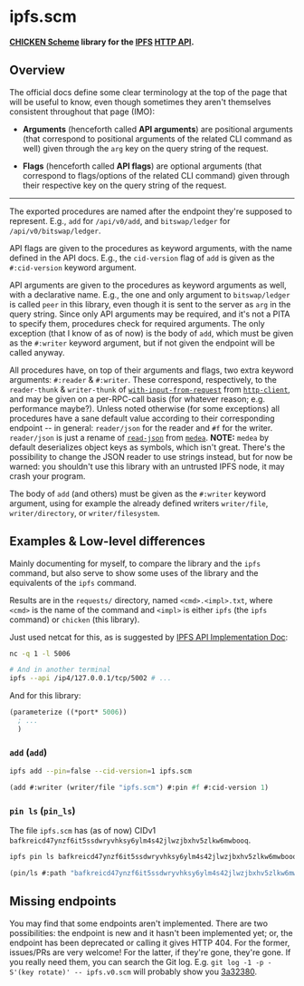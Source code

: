 # ipfs.scm

**[CHICKEN Scheme] library for the [IPFS] [HTTP API].**

## Overview

The official docs define some clear terminology at the top of the page that
will be useful to know, even though sometimes they aren't themselves consistent
throughout that page (IMO):

 * **Arguments** (henceforth called **API arguments**) are positional arguments
   (that correspond to positional arguments of the related CLI command as well)
   given through the `arg` key on the query string of the request.

 * **Flags** (henceforth called **API flags**) are optional arguments (that
   correspond to flags/options of the related CLI command) given through their
   respective key on the query string of the request.

---

The exported procedures are named after the endpoint they're supposed to
represent. E.g., `add` for `/api/v0/add`, and `bitswap/ledger` for
`/api/v0/bitswap/ledger`.

API flags are given to the procedures as keyword arguments, with the name
defined in the API docs. E.g., the `cid-version` flag of `add` is given as the
`#:cid-version` keyword argument.

API arguments are given to the procedures as keyword arguments as well, with a
declarative name. E.g., the one and only argument to `bitswap/ledger` is called
`peer` in this library, even though it is sent to the server as `arg` in the
query string. Since only API arguments may be required, and it's not a PITA to
specify them, procedures check for required arguments. The only exception (that
I know of as of now) is the body of `add`, which must be given as the
`#:writer` keyword argument, but if not given the endpoint will be called
anyway.

All procedures have, on top of their arguments and flags, two extra keyword
arguments: `#:reader` & `#:writer`. These correspond, respectively, to the
`reader-thunk` & `writer-thunk` of [`with-input-from-request`] from
[`http-client`], and may be given on a per-RPC-call basis (for whatever reason;
e.g. performance maybe?). Unless noted otherwise (for some exceptions) all
procedures have a sane default value according to their corresponding endpoint
-- in general: `reader/json` for the reader and `#f` for the writer.
`reader/json` is just a rename of [`read-json`] from [`medea`]. **NOTE:**
`medea` by default deserializes object keys as symbols, which isn't great.
There's the possibility to change the JSON reader to use strings instead, but
for now be warned: you shouldn't use this library with an untrusted IPFS node,
it may crash your program.

The body of `add` (and others) must be given as the `#:writer` keyword
argument, using for example the already defined writers `writer/file`,
`writer/directory`, or `writer/filesystem`.

## Examples & Low-level differences

Mainly documenting for myself, to compare the library and the `ipfs` command,
but also serve to show some uses of the library and the equivalents of the
`ipfs` command.

Results are in the `requests/` directory, named `<cmd>.<impl>.txt`, where
`<cmd>` is the name of the command and `<impl>` is either `ipfs` (the `ipfs`
command) or `chicken` (this library).

Just used netcat for this, as is suggested by [IPFS API Implementation Doc]:

```sh
nc -q 1 -l 5006

# And in another terminal
ipfs --api /ip4/127.0.0.1/tcp/5002 # ...
```

And for this library:

```scm
(parameterize ((*port* 5006))
  ; ...
  )
```

### `add` (`add`)

```sh
ipfs add --pin=false --cid-version=1 ipfs.scm
```

```scm
(add #:writer (writer/file "ipfs.scm") #:pin #f #:cid-version 1)
```

### `pin ls` (`pin_ls`)

The file `ipfs.scm` has (as of now) CIDv1
`bafkreicd47ynzf6it5ssdwryvhksy6ylm4s42jlwzjbxhv5zlkw6mwbooq`.

```sh
ipfs pin ls bafkreicd47ynzf6it5ssdwryvhksy6ylm4s42jlwzjbxhv5zlkw6mwbooq
```

```scm
(pin/ls #:path "bafkreicd47ynzf6it5ssdwryvhksy6ylm4s42jlwzjbxhv5zlkw6mwbooq")
```

## Missing endpoints

You may find that some endpoints aren't implemented. There are two
possibilities: the endpoint is new and it hasn't been implemented yet; or, the
endpoint has been deprecated or calling it gives HTTP 404. For the former,
issues/PRs are very welcome! For the latter, if they're gone, they're gone. If
you really need them, you can search the Git log. E.g. `git log -1 -p -S'(key
rotate)' -- ipfs.v0.scm` will probably show you [3a32380].

[3a32380]: https://github.com/siiky/ipfs.scm/commit/3a3238049c6b484a1a8dc926e441cd454ddc7d0c
[CHICKEN Scheme]: https://call-cc.org
[HTTP API]: https://docs.ipfs.io/reference/http/api
[IPFS API Implementation Doc]: https://github.com/ipfs/go-ipfs/blob/a494f48a9dd0a66bd682651b89e7503b5500ac2a/docs/implement-api-bindings.md
[IPFS]: https://ipfs.io
[`http-client`]: https://wiki.call-cc.org/eggref/5/http-client
[`medea`]: https://wiki.call-cc.org/eggref/5/medea
[`read-json`]: https://api.call-cc.org/5/doc/medea/read-json
[`with-input-from-request`]: https://api.call-cc.org/5/doc/http-client/with-input-from-request
